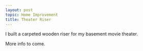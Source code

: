 ```yaml
---
layout: post
topic: Home Improvement
title: Theater Riser
---
```


I built a carpeted wooden riser for my basement movie theater.

More info to come.